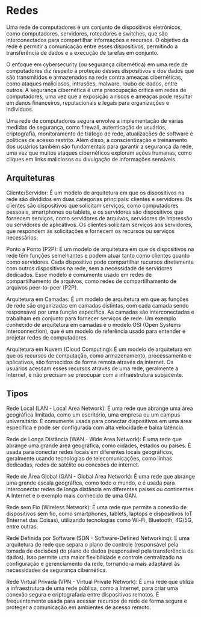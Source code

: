 # Redes

Uma rede de computadores é um conjunto de dispositivos eletrônicos, como computadores, servidores, roteadores e switches, que são interconectados para compartilhar informações e recursos. O objetivo da rede é permitir a comunicação entre esses dispositivos, permitindo a transferência de dados e a execução de tarefas em conjunto.

O enfoque em cybersecurity (ou segurança cibernética) em uma rede de computadores diz respeito à proteção desses dispositivos e dos dados que são transmitidos e armazenados na rede contra ameaças cibernéticas, como ataques maliciosos, intrusões, malware, roubo de dados, entre outros. A segurança cibernética é uma preocupação crítica em redes de computadores, uma vez que a exposição a riscos e ameaças pode resultar em danos financeiros, reputacionais e legais para organizações e indivíduos.

Uma rede de computadores segura envolve a implementação de várias medidas de segurança, como firewall, autenticação de usuários, criptografia, monitoramento de tráfego de rede, atualizações de software e políticas de acesso restrito. Além disso, a conscientização e treinamento dos usuários também são fundamentais para garantir a segurança da rede, uma vez que muitos ataques cibernéticos exploram ações humanas, como cliques em links maliciosos ou divulgação de informações sensíveis.

## Arquiteturas

Cliente/Servidor: É um modelo de arquitetura em que os dispositivos na rede são divididos em duas categorias principais: clientes e servidores. Os clientes são dispositivos que solicitam serviços, como computadores pessoais, smartphones ou tablets, e os servidores são dispositivos que fornecem serviços, como servidores de arquivos, servidores de impressão ou servidores de aplicativos. Os clientes solicitam serviços aos servidores, que respondem às solicitações e fornecem os recursos ou serviços necessários.

Ponto a Ponto (P2P): É um modelo de arquitetura em que os dispositivos na rede têm funções semelhantes e podem atuar tanto como clientes quanto como servidores. Cada dispositivo pode compartilhar recursos diretamente com outros dispositivos na rede, sem a necessidade de servidores dedicados. Esse modelo é comumente usado em redes de compartilhamento de arquivos, como redes de compartilhamento de arquivos peer-to-peer (P2P).

Arquitetura em Camadas: É um modelo de arquitetura em que as funções de rede são organizadas em camadas distintas, com cada camada sendo responsável por uma função específica. As camadas são interconectadas e trabalham em conjunto para fornecer serviços de rede. Um exemplo conhecido de arquitetura em camadas é o modelo OSI (Open Systems Interconnection), que é um modelo de referência usado para entender e projetar redes de computadores.

Arquitetura em Nuvem (Cloud Computing): É um modelo de arquitetura em que os recursos de computação, como armazenamento, processamento e aplicativos, são fornecidos de forma remota através da internet. Os usuários acessam esses recursos através de uma rede, geralmente a Internet, e não precisam se preocupar com a infraestrutura subjacente.

## Tipos

Rede Local (LAN - Local Area Network): É uma rede que abrange uma área geográfica limitada, como um escritório, uma empresa ou um campus universitário. É comumente usada para conectar dispositivos em uma área específica e pode ser configurada com alta velocidade e baixa latência.

Rede de Longa Distância (WAN - Wide Area Network): É uma rede que abrange uma grande área geográfica, como cidades, estados ou países. É usada para conectar redes locais em diferentes locais geográficos, geralmente usando tecnologias de telecomunicações, como linhas dedicadas, redes de satélite ou conexões de internet.

Rede de Área Global (GAN - Global Area Network): É uma rede que abrange uma grande escala geográfica, como todo o mundo, e é usada para interconectar redes de longa distância em diferentes países ou continentes. A Internet é o exemplo mais conhecido de uma GAN.

Rede sem Fio (Wireless Network): É uma rede que permite a conexão de dispositivos sem fio, como smartphones, tablets, laptops e dispositivos IoT (Internet das Coisas), utilizando tecnologias como Wi-Fi, Bluetooth, 4G/5G, entre outras.

Rede Definida por Software (SDN - Software-Defined Networking): É uma arquitetura de rede que separa o plano de controle (responsável pela tomada de decisões) do plano de dados (responsável pela transferência de dados). Isso permite uma maior flexibilidade e controle centralizado na configuração e gerenciamento da rede, tornando-a mais adaptável às necessidades de segurança cibernética.

Rede Virtual Privada (VPN - Virtual Private Network): É uma rede que utiliza a infraestrutura de uma rede pública, como a Internet, para criar uma conexão segura e criptografada entre dispositivos remotos. É frequentemente usada para acessar recursos de rede de forma segura e proteger a comunicação em ambientes de acesso remoto.